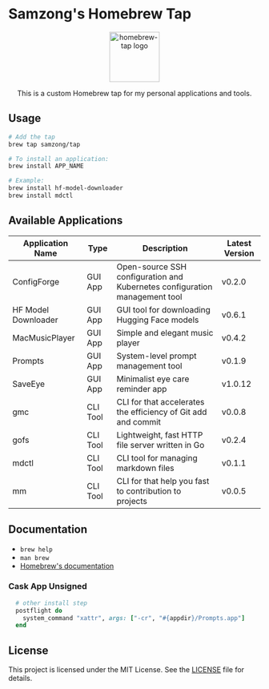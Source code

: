 # Samzong's Homebrew Tap

<div align="center">
  <img src="https://brew.sh/assets/img/homebrew.svg" alt="homebrew-tap logo" width="100" />
  <br />
  <p>This is a custom Homebrew tap for my personal applications and tools.</p>
</div>

## Usage

```bash
# Add the tap
brew tap samzong/tap

# To install an application:
brew install APP_NAME

# Example:
brew install hf-model-downloader
brew install mdctl
```

## Available Applications

| Application Name    | Type     | Description                                                                 | Latest Version |
| ------------------- | -------- | --------------------------------------------------------------------------- | -------------- |
| ConfigForge | GUI App | Open-source SSH configuration and Kubernetes configuration management tool | v0.2.0 |
| HF Model Downloader | GUI App | GUI tool for downloading Hugging Face models | v0.6.1 |
| MacMusicPlayer | GUI App | Simple and elegant music player | v0.4.2 |
| Prompts | GUI App | System-level prompt management tool | v0.1.9 |
| SaveEye | GUI App | Minimalist eye care reminder app | v1.0.12 |
| gmc | CLI Tool | CLI for that accelerates the efficiency of Git add and commit | v0.0.8 |
| gofs | CLI Tool | Lightweight, fast HTTP file server written in Go | v0.2.4 |
| mdctl | CLI Tool | CLI tool for managing markdown files | v0.1.1 |
| mm | CLI Tool | CLI for that help you fast to contribution to projects | v0.0.5 |

## Documentation

- `brew help`
- `man brew`
- [Homebrew's documentation](https://docs.brew.sh)

### Cask App Unsigned

```ruby
  # other install step
  postflight do
    system_command "xattr", args: ["-cr", "#{appdir}/Prompts.app"]
  end
```

## License

This project is licensed under the MIT License. See the [LICENSE](LICENSE) file for details.
